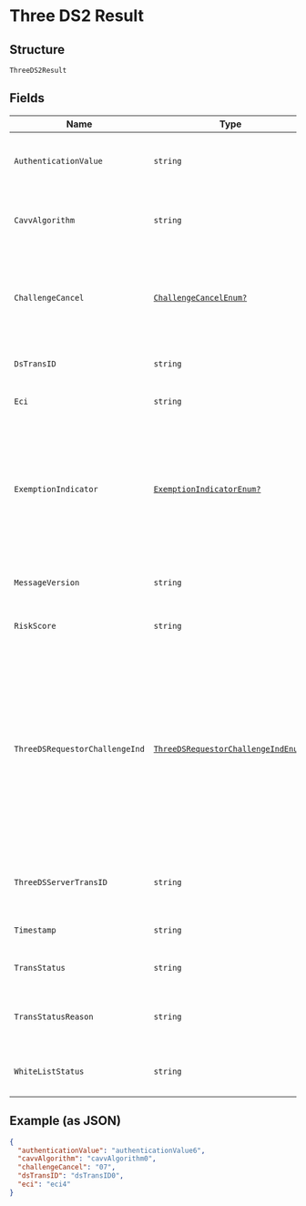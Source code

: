 
# Three DS2 Result

## Structure

`ThreeDS2Result`

## Fields

| Name | Type | Tags | Description |
|  --- | --- | --- | --- |
| `AuthenticationValue` | `string` | Optional | The `authenticationValue` value as defined in the 3D Secure 2 specification. |
| `CavvAlgorithm` | `string` | Optional | The algorithm used by the ACS to calculate the authentication value, only for Cartes Bancaires integrations. |
| `ChallengeCancel` | [`ChallengeCancelEnum?`](../../doc/models/challenge-cancel-enum.md) | Optional | Indicator informing the Access Control Server (ACS) and the Directory Server (DS) that the authentication has been cancelled. For possible values, refer to [3D Secure API reference](https://docs.adyen.com/online-payments/3d-secure/api-reference#mpidata). |
| `DsTransID` | `string` | Optional | The `dsTransID` value as defined in the 3D Secure 2 specification. |
| `Eci` | `string` | Optional | The `eci` value as defined in the 3D Secure 2 specification. |
| `ExemptionIndicator` | [`ExemptionIndicatorEnum?`](../../doc/models/exemption-indicator-enum.md) | Optional | Indicates the exemption type that was applied by the issuer to the authentication, if exemption applied.<br>Allowed values:<br><br>* `lowValue`<br>* `secureCorporate`<br>* `trustedBeneficiary`<br>* `transactionRiskAnalysis` |
| `MessageVersion` | `string` | Optional | The `messageVersion` value as defined in the 3D Secure 2 specification. |
| `RiskScore` | `string` | Optional | Risk score calculated by Cartes Bancaires Directory Server (DS). |
| `ThreeDSRequestorChallengeInd` | [`ThreeDSRequestorChallengeIndEnum?`](../../doc/models/three-ds-requestor-challenge-ind-enum.md) | Optional | Indicates whether a challenge is requested for this transaction. Possible values:<br><br>* **01** — No preference<br>* **02** — No challenge requested<br>* **03** — Challenge requested (3DS Requestor preference)<br>* **04** — Challenge requested (Mandate)<br>* **05** — No challenge (transactional risk analysis is already performed)<br>* **06** — Data Only |
| `ThreeDSServerTransID` | `string` | Optional | The `threeDSServerTransID` value as defined in the 3D Secure 2 specification. |
| `Timestamp` | `string` | Optional | The `timestamp` value of the 3D Secure 2 authentication. |
| `TransStatus` | `string` | Optional | The `transStatus` value as defined in the 3D Secure 2 specification. |
| `TransStatusReason` | `string` | Optional | Provides information on why the `transStatus` field has the specified value. For possible values, refer to [our docs](https://docs.adyen.com/online-payments/3d-secure/api-reference#possible-transstatusreason-values). |
| `WhiteListStatus` | `string` | Optional | The `whiteListStatus` value as defined in the 3D Secure 2 specification. |

## Example (as JSON)

```json
{
  "authenticationValue": "authenticationValue6",
  "cavvAlgorithm": "cavvAlgorithm0",
  "challengeCancel": "07",
  "dsTransID": "dsTransID0",
  "eci": "eci4"
}
```

